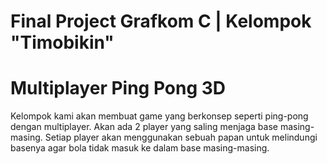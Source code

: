 # Final Project Grafkom C | Kelompok "Timobikin"

# Multiplayer Ping Pong 3D
Kelompok kami akan membuat game yang berkonsep seperti ping-pong dengan multiplayer. Akan ada 2 player yang saling menjaga base masing-masing. Setiap player akan menggunakan sebuah papan untuk melindungi basenya agar bola tidak masuk ke dalam base masing-masing.
